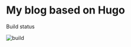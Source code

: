 # My blog based on Hugo

Build status

![build](https://github.com/dariuszparys/dariuszparys.github.io/workflows/build/badge.svg)
